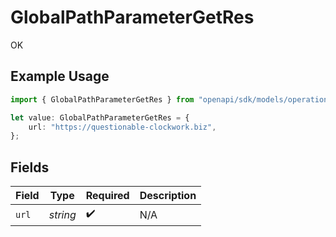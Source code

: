 # GlobalPathParameterGetRes

OK

## Example Usage

```typescript
import { GlobalPathParameterGetRes } from "openapi/sdk/models/operations";

let value: GlobalPathParameterGetRes = {
    url: "https://questionable-clockwork.biz",
};
```

## Fields

| Field              | Type               | Required           | Description        |
| ------------------ | ------------------ | ------------------ | ------------------ |
| `url`              | *string*           | :heavy_check_mark: | N/A                |